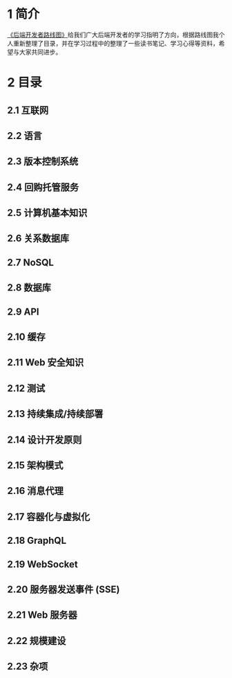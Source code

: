 # 1 简介

[《后端开发者路线图》](https://roadmap.sh/backend)给我们广大后端开发者的学习指明了方向，根据路线图我个人重新整理了目录，并在学习过程中的整理了一些读书笔记、学习心得等资料，希望与大家共同进步。

# 2 目录

## 2.1 互联网

## 2.2 语言

## 2.3 版本控制系统

## 2.4 回购托管服务

## 2.5 计算机基本知识

## 2.6 关系数据库

## 2.7 NoSQL

## 2.8 数据库

## 2.9 API

## 2.10 缓存

## 2.11 Web 安全知识

## 2.12 测试

## 2.13 持续集成/持续部署

## 2.14 设计开发原则

## 2.15 架构模式

## 2.16 消息代理

## 2.17 容器化与虚拟化

## 2.18 GraphQL

## 2.19 WebSocket

## 2.20 服务器发送事件 (SSE)

## 2.21 Web 服务器

## 2.22 规模建设

## 2.23 杂项
